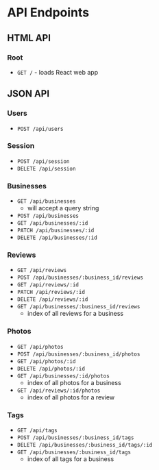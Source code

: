 # API Endpoints

## HTML API

### Root

- `GET /` - loads React web app

## JSON API

### Users

- `POST /api/users`

### Session

- `POST /api/session`
- `DELETE /api/session`

### Businesses

- `GET /api/businesses`
  - will accept a query string
- `POST /api/businesses`
- `GET /api/businesses/:id`
- `PATCH /api/businesses/:id`
- `DELETE /api/businesses/:id`

### Reviews

- `GET /api/reviews`
- `POST /api/businesses/:business_id/reviews`
- `GET /api/reviews/:id`
- `PATCH /api/reviews/:id`
- `DELETE /api/reviews/:id`
- `GET /api/businesses/:business_id/reviews`
  - index of all reviews for a business

### Photos

- `GET /api/photos`
- `POST /api/businesses/:business_id/photos`
- `GET /api/photos/:id`
- `DELETE /api/photos/:id`
- `GET /api/businesses/:id/photos`
  - index of all photos for a business
- `GET /api/reviews/:id/photos`
  - index of all photos for a review

### Tags

- `GET /api/tags`
- `POST /api/businesses/:business_id/tags`
- `DELETE /api/businesses/:business_id/tags/:id`
- `GET /api/businesses/:business_id/tags`
  - index of all tags for a business
